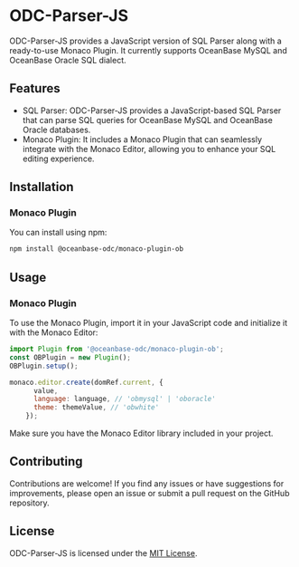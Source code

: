 # ODC-Parser-JS

ODC-Parser-JS provides a JavaScript version of SQL Parser along with a ready-to-use Monaco Plugin. It currently supports OceanBase MySQL and OceanBase Oracle SQL dialect. 

## Features

- SQL Parser: ODC-Parser-JS provides a JavaScript-based SQL Parser that can parse SQL queries for OceanBase MySQL and OceanBase Oracle databases.
- Monaco Plugin: It includes a Monaco Plugin that can seamlessly integrate with the Monaco Editor, allowing you to enhance your SQL editing experience.

## Installation

### Monaco Plugin

You can install using npm:

```bash
npm install @oceanbase-odc/monaco-plugin-ob
```

## Usage

### Monaco Plugin

To use the Monaco Plugin, import it in your JavaScript code and initialize it with the Monaco Editor:

```javascript
import Plugin from '@oceanbase-odc/monaco-plugin-ob';
const OBPlugin = new Plugin();
OBPlugin.setup();

monaco.editor.create(domRef.current, {
      value,
      language: language, // 'obmysql' | 'oboracle'
      theme: themeValue, // 'obwhite'
    });
```
Make sure you have the Monaco Editor library included in your project.

## Contributing

Contributions are welcome! If you find any issues or have suggestions for improvements, please open an issue or submit a pull request on the GitHub repository.

## License

ODC-Parser-JS is licensed under the [MIT License](https://github.com/oceanbase/odc-parser-js/blob/main/LICENSE).